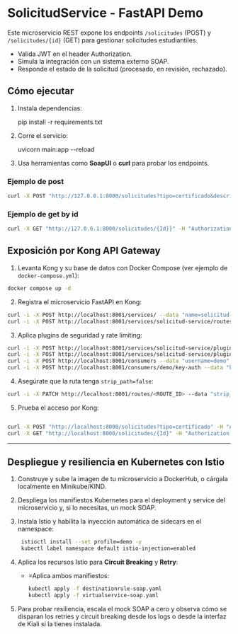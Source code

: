 # SolicitudService - FastAPI Demo

Este microservicio REST expone los endpoints `/solicitudes` (POST) y `/solicitudes/{id}` (GET) para gestionar solicitudes estudiantiles.
- Valida JWT en el header Authorization.
- Simula la integración con un sistema externo SOAP.
- Responde el estado de la solicitud (procesado, en revisión, rechazado).

## Cómo ejecutar

1. Instala dependencias:

    pip install -r requirements.txt

2. Corre el servicio:

    uvicorn main:app --reload

3. Usa herramientas como **SoapUI** o **curl** para probar los endpoints.

### Ejemplo de post

```bash
curl -X POST "http://127.0.0.1:8000/solicitudes?tipo=certificado&descripcion=prueba" -H "Authorization: Bearer 123"
```

### Ejemplo de get by id
```bash
curl -X GET "http://127.0.0.1:8000/solicitudes/{Id}}" -H "Authorization: Bearer 123"
```

## Exposición por Kong API Gateway

1. Levanta Kong y su base de datos con Docker Compose (ver ejemplo de `docker-compose.yml`):

```bash
docker compose up -d
```

2. Registra el microservicio FastAPI en Kong:
```bash
curl -i -X POST http://localhost:8001/services/ --data "name=solicitud-service" --data "url=http://host.docker.internal:8000"
curl -i -X POST http://localhost:8001/services/solicitud-service/routes --data "paths[]=/solicitudes"
```

3. Aplica plugins de seguridad y rate limiting:
```bash
curl -i -X POST http://localhost:8001/services/solicitud-service/plugins --data "name=rate-limiting" --data "config.minute=5"
curl -i -X POST http://localhost:8001/services/solicitud-service/plugins --data "name=key-auth"
curl -i -X POST http://localhost:8001/consumers --data "username=demo"
curl -i -X POST http://localhost:8001/consumers/demo/key-auth --data "key=MICLAVE123"
```

4. Asegúrate que la ruta tenga `strip_path=false`:
```bash
curl -i -X PATCH http://localhost:8001/routes/<ROUTE_ID> --data "strip_path=false"
```

5. Prueba el acceso por Kong:
```bash

curl -X POST "http://localhost:8000/solicitudes?tipo=certificado" -H "Authorization: Bearer 123" -H "apikey: MICLAVE123"
curl -X GET "http://localhost:8000/solicitudes/{Id}" -H "Authorization: Bearer 123" -H "apikey: MICLAVE123"
```


---

## Despliegue y resiliencia en Kubernetes con Istio

1. Construye y sube la imagen de tu microservicio a DockerHub, o cárgala localmente en Minikube/KIND.
2. Despliega los manifiestos Kubernetes para el deployment y service del microservicio y, si lo necesitas, un mock SOAP.
3. Instala Istio y habilita la inyección automática de sidecars en el namespace:
   ```bash
    istioctl install --set profile=demo -y
    kubectl label namespace default istio-injection=enabled
    ```
4. Aplica los recursos Istio para **Circuit Breaking** y **Retry**:
    - =Aplica ambos manifiestos:
      ```bash
      kubectl apply -f destinationrule-soap.yaml
      kubectl apply -f virtualservice-soap.yaml
      ```

5. Para probar resiliencia, escala el mock SOAP a cero y observa cómo se disparan los retries y circuit breaking desde los logs o desde la interfaz de Kiali si la tienes instalada.




